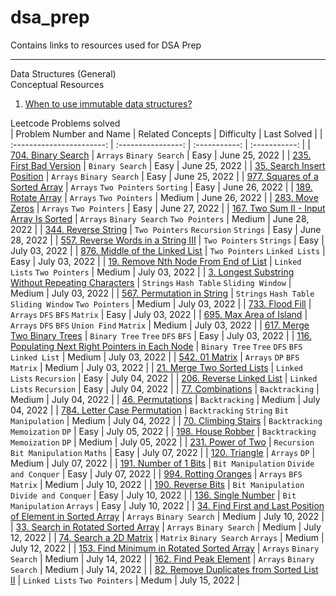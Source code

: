 # dsa_prep
Contains links to resources used for DSA Prep

---

Data Structures (General) <br>
Conceptual Resources <br>
1. [When to use immutable data structures?](https://xiaoyunyang.github.io/post/when-to-use-immutable-data-structures/)

Leetcode Problems solved <br>
| Problem Number and Name | Related Concepts | Difficulty | Last Solved |
| :-----------------------: | :----------------: | :-----------: | :-----------: |
| [704. Binary Search](https://leetcode.com/problems/binary-search/) | `Arrays` `Binary Search` | Easy | June 25, 2022 |
| [235. First Bad Version](https://leetcode.com/problems/first-bad-version/) | `Binary Search` | Easy | June 25, 2022 |
| [35. Search Insert Position](https://leetcode.com/problems/search-insert-position/) | `Arrays` `Binary Search` | Easy | June 25, 2022 |
| [977. Squares of a Sorted Array](https://leetcode.com/problems/squares-of-a-sorted-array/) | `Arrays` `Two Pointers` `Sorting` | Easy | June 26, 2022 |
| [189. Rotate Array](https://leetcode.com/problems/rotate-array/) | `Arrays` `Two Pointers` | Medium | June 26, 2022 |
| [283. Move Zeros](https://leetcode.com/problems/move-zeroes/) | `Arrays` `Two Pointers` | Easy | June 27, 2022 |
| [167. Two Sum II - Input Array Is Sorted](https://leetcode.com/problems/two-sum-ii-input-array-is-sorted/) | `Arrays` `Binary Search` `Two Pointers` | Medium | June 28, 2022 |
| [344. Reverse String](https://leetcode.com/problems/reverse-string/) | `Two Pointers` `Recursion` `Strings` | Easy | June 28, 2022 |
| [557. Reverse Words in a String III](https://leetcode.com/problems/reverse-words-in-a-string-iii/) | `Two Pointers` `Strings` | Easy | July 03, 2022 |
| [876. Middle of the Linked List](https://leetcode.com/problems/middle-of-the-linked-list/) | `Two Pointers` `Linked Lists` | Easy | July 03, 2022 |
| [19. Remove Nth Node From End of List](https://leetcode.com/problems/remove-nth-node-from-end-of-list/) | `Linked Lists` `Two Pointers` | Medium | July 03, 2022 | 
| [3. Longest Substring Without Repeating Characters](https://leetcode.com/problems/longest-substring-without-repeating-characters/) | `Strings` `Hash Table` `Sliding Window` | Medium | July 03, 2022 |
| [567. Permutation in String](https://leetcode.com/problems/permutation-in-string/) | `Strings` `Hash Table` `Sliding Window` `Two Pointers` | Medium | July 03, 2022 | 
| [733. Flood Fill](https://leetcode.com/problems/flood-fill/) | `Arrays` `DFS` `BFS` `Matrix` | Easy | July 03, 2022 |
| [695. Max Area of Island](https://leetcode.com/problems/max-area-of-island/) | `Arrays` `DFS` `BFS` `Union Find` `Matrix` | Medium | July 03, 2022 |
| [617. Merge Two Binary Trees](https://leetcode.com/problems/merge-two-binary-trees/) | `Binary Tree` `Tree` `DFS` `BFS` | Easy | July 03, 2022 |
| [116. Populating Next Right Pointers in Each Node](https://leetcode.com/problems/populating-next-right-pointers-in-each-node/) | `Binary Tree` `Tree` `DFS` `BFS` `Linked List` | Medium | July 03, 2022 |
| [542. 01 Matrix](https://leetcode.com/problems/01-matrix/) | `Arrays` `DP` `BFS` `Matrix` | Medium | July 03, 2022 |
| [21. Merge Two Sorted Lists](https://leetcode.com/problems/merge-two-sorted-lists/submissions/) | `Linked Lists` `Recursion` | Easy | July 04, 2022 |
| [206. Reverse Linked List](https://leetcode.com/problems/reverse-linked-list/) | `Linked Lists` `Recursion` | Easy | July 04, 2022 |
| [77. Combinations](https://leetcode.com/problems/combinations/) | `Backtracking` | Medium | July 04, 2022 |
| [46. Permutations](https://leetcode.com/problems/permutations/) | `Backtracking` | Medium | July 04, 2022 |
| [784. Letter Case Permutation](https://leetcode.com/problems/letter-case-permutation/) | `Backtracking` `String` `Bit Manipulation` | Medium | July 04, 2022 |
| [70. Climbing Stairs](https://leetcode.com/problems/climbing-stairs/) | `Backtracking` `Memoization` `DP` | Easy | July 05, 2022 |
| [198. House Robber](https://leetcode.com/problems/house-robber/) | `Backtracking` `Memoization` `DP` | Medium | July 05, 2022 |
| [231. Power of Two](https://leetcode.com/problems/power-of-two/) | `Recursion` `Bit Manipulation` `Maths` | Easy | July 07, 2022 |
| [120. Triangle](https://leetcode.com/problems/triangle/) | `Arrays` `DP` | Medium | July 07, 2022 |
| [191. Number of 1 Bits](https://leetcode.com/problems/number-of-1-bits/) | `Bit Manipulation` `Divide and Conquer` | Easy | July 07, 2022 |
| [994. Rotting Oranges](https://leetcode.com/problems/rotting-oranges/) | `Arrays` `BFS` `Matrix` | Medium | July 10, 2022 |
| [190. Reverse Bits](https://leetcode.com/problems/reverse-bits/) | `Bit Manipulation` `Divide and Conquer` | Easy | July 10, 2022 |
| [136. Single Number](https://leetcode.com/problems/single-number/) | `Bit Manipulation` `Arrays` | Easy | July 10, 2022 |
| [34. Find First and Last Position of Element in Sorted Array](https://leetcode.com/problems/find-first-and-last-position-of-element-in-sorted-array/) | `Arrays` `Binary Search` | Medium | July 10, 2022 |
| [33. Search in Rotated Sorted Array](https://leetcode.com/problems/search-in-rotated-sorted-array/) | `Arrays` `Binary Search` | Medium | July 12, 2022 |
| [74. Search a 2D Matrix](https://leetcode.com/problems/search-a-2d-matrix/) | `Matrix` `Binary Search` `Arrays` | Medium | July 12, 2022 |
| [153. Find Minimum in Rotated Sorted Array](https://leetcode.com/problems/find-minimum-in-rotated-sorted-array/) | `Arrays` `Binary Search` | Medium | July 14, 2022 |
| [162. Find Peak Element](https://leetcode.com/problems/find-peak-element/) | `Arrays` `Binary Search` | Medium | July 14, 2022 |
| [82. Remove Duplicates from Sorted List II](https://leetcode.com/problems/remove-duplicates-from-sorted-list-ii/) | `Linked Lists` `Two Pointers` | Medum | July 15, 2022 |


<!--

Arrays <br>
Practice Problems <br>
1. [Leetcode Problem 485 - Max Consecutive Ones](https://leetcode.com/problems/max-consecutive-ones/) <br>
2. [Leetcode Problem 977 - Squares of a Sorted Array](https://leetcode.com/problems/squares-of-a-sorted-array/)<br>
3. [Leetcode Problem 1089 - Duplicate Zeros](https://leetcode.com/problems/duplicate-zeros/)<br>
   [Best solution in Python3 for Problem 1089](https://leetcode.com/problems/duplicate-zeros/discuss/322576/Python-3-real-in-place-solution)<br>
4. [Leetcode Problem 88 - Merge Sorted Arrays](https://leetcode.com/problems/merge-sorted-array/)<br>
5. [Leetcode Proble 1346 - Check if N and its Double exist](https://leetcode.com/problems/check-if-n-and-its-double-exist/)<br>
6. [Leetcode Problem 941 - Valid Mountain Array](https://leetcode.com/problems/valid-mountain-array/)<br>
7. [Leetcode Problem 1299 - Replace Elements with Greatest Element on Right Side](https://leetcode.com/problems/replace-elements-with-greatest-element-on-right-side/)<br>
8. [Leetcode Problem 283 - Move Zeros](https://leetcode.com/problems/move-zeroes/)<br>
9. [Leetcode Problem 905 - Sort Array by Parity](https://leetcode.com/problems/sort-array-by-parity/)
10. [Leetcode Problem 1051 - Height Checker](https://leetcode.com/problems/height-checker/)<br>
11. [Leetcode Problem 414 - Third Maximum Number](https://leetcode.com/problems/third-maximum-number/)<br>
    [Solution without using sets](https://leetcode.com/problems/third-maximum-number/discuss/1461970/Simple-Python-O(n)-three-pointer-solution)<br>
12. [Leetcode Problem 448 - Find All Numbers Disappeared in an Array](https://leetcode.com/problems/find-all-numbers-disappeared-in-an-array/)<br>
    [Explanation of Solution for Problem 448](https://www.tutorialcup.com/leetcode-solutions/find-all-numbers-disappeared-in-an-array-leetcode-solution.htm)
14. [Leetcode Problem 724 - Find pivot index](https://leetcode.com/problems/find-pivot-index/)<br>
    [Similar Problem - Leetcode Problem 1991 - Find the Middle Index in Array](https://leetcode.com/problems/find-the-middle-index-in-array/)<br>
14. [Leetcode Problem 747 - Largest Number at least twice of others](https://leetcode.com/problems/largest-number-at-least-twice-of-others/)<br>
15. [Leetcode Problem 66 - Plus One](https://leetcode.com/problems/plus-one/)<br>
    [Solution without adding digits from last place](https://leetcode.com/problems/plus-one/discuss/438791/Recursive-Python-solution-(98.87-Speed-100-Memory))<br>
16. [Leetcode Problem 498 - Diagonal Traverse](https://leetcode.com/problems/diagonal-traverse/)<br>
17. [Leetcode Problem 54 - Spiral Matrix <b>(Medium)</b>](https://leetcode.com/problems/spiral-matrix/)<br>
18. [Leetcode Problem 118 - Pascal's Triangle <b>(Easy)</b>](https://leetcode.com/problems/pascals-triangle/)<br>
19. [Leetcode Problem 561 - Array Partition I <b>(Easy)</b>](https://leetcode.com/problems/array-partition-i/)<br>
20. [Leetcode Problem 167 - Two Sum II - Input Array is Sorted <b>(Easy)</b>](https://leetcode.com/problems/two-sum-ii-input-array-is-sorted/)<br>
21. [Leetcode Problem 27 - Remove Element <b>(Easy)</b>](https://leetcode.com/problems/remove-element/)<br>
22. [Leetcode Problem 14 - Longest Common Prefix <b>(Easy) (Seems harder than other easy problems)</b>](https://leetcode.com/problems/longest-common-prefix/)<br>
23. [Leetcode Problem 189 - Rotate Array <b>(Medium)</b>](https://leetcode.com/problems/rotate-array/)<br>
24. [Leetcode Problem 16 - 3Sum Closest <b>(Medium)</b>](https://leetcode.com/problems/3sum-closest/)<br>
    <b>Related questions - 3Sum, 3Sum Smaller</b><br>
25. [Leetcode Problem 56 - Merge Intervals <b>(Medium)</b>](https://leetcode.com/problems/merge-intervals/)<br>
26. [Leetcode Problem 79 - Word Search <b>(Medium)</b>](https://leetcode.com/problems/word-search/)</br>
27. 

Strings <br>
Practice Problems <br>
1. [Leetcode Problem 696 - Count Binary Substrings](https://leetcode.com/problems/count-binary-substrings/)<br>
   [Best explanation for Problem 696](https://leetcode.com/problems/count-binary-substrings/discuss/1172569/Short-and-Easy-w-Explanation-and-Comments-or-Keeping-Consecutive-0s-and-1s-Count-or-Beats-100)<br>
2. [Leetcode Problem 67 - Add Binary <b>(Easy)</b>](https://leetcode.com/problems/add-binary/)<br>
    [Video Explanation for simple summation using bitwise operators](https://www.youtube.com/watch?v=qq64FrA2UXQ)<br>
3. [Leetcode Problem 28 - Implement strStr() <b>(Easy)</b>](https://leetcode.com/problems/implement-strstr/)<br>
4. [Leetcode Problem 344 - Reverse String <b>(Easy)</b>](https://leetcode.com/problems/reverse-string/)<br>
5. [Leetcode Problem 151 - Reverse Words in a String <b>(Medium)</b>](https://leetcode.com/problems/reverse-words-in-a-string/)<br>
   [Solution without using in-built functions like trim, reverse etc.](https://leetcode.com/problems/reverse-words-in-a-string/discuss/1618323/Clean-Python-O(n)-solution-without-using-split-join-strip-slice-etc)<br>

Recursion <br>
Practice Problems <br>
1. [Leetcode Problem 509 - Fibonacci Number <b>(Easy) (Solved using Memoisation)</b>](https://leetcode.com/problems/fibonacci-number/)<br>
2. [Leetcode Problem 70 - Climbing Stairs <b>(Easy) (Same concept as Fibonacci, so same solutions can be used)</b>](https://leetcode.com/problems/climbing-stairs/)<br>
3. [Leetcode Problem 206 - Reverse Linked List <b>(Easy) (Also a problem for Linked Lists)</b>](https://leetcode.com/problems/reverse-linked-list/)</br>
4. [Leetcode Problem - Pascal's Triangle II <b>(Easy)</b>](https://leetcode.com/problems/pascals-triangle-ii/)<br>
5. 

Linked Lists <br>
Practice Problems <br>
1. [Leetcode Problem 707 - Design Linked List <b>(Medium) (Can be designed as singly-linked or doubly-linked)</b>](https://leetcode.com/problems/design-linked-list/)<br>
2. [Leetcode Problem 141 - Linked List Cycle <b>(Easy) (Read Floyd's Slow and Fast Pointer Approach)</b>](https://leetcode.com/problems/linked-list-cycle/)<br>
3. [Leetcode Problem 142 - Linked List Cycle II <b>(Medium) (Read Floyd's Slow and Fast Pointer Approach)</b>](https://leetcode.com/problems/linked-list-cycle-ii/)<br>
4. [Leetcode Problem 160 - Intersection of Linked Lists <b>(Easy)</b>](https://leetcode.com/problems/intersection-of-two-linked-lists/)<br>
   [Another way to solve Problem - Concatenate list A and list B, if there's an intersection, there's a loop](https://leetcode.com/problems/intersection-of-two-linked-lists/discuss/49798/Concise-python-code-with-comments)<br>
5. [Leetcode Problem 19 - Remove Nth Node from End of List <b>(Medium)</b>](https://leetcode.com/problems/remove-nth-node-from-end-of-list/)<br>


HashMaps <br>
Practice Problems <br>
1. [Leetcode Problem 205 - Isomorphic String <b>(Easy)</b>](https://leetcode.com/problems/isomorphic-strings/)<br>
   [Check out more variations of the problem here!](https://leetcode.com/problems/isomorphic-strings/discuss/57941/Python-different-solutions-(dictionary-etc))<br>
2. [Leetcode Problem 359 - Logger Rate Limiter <b>(Easy)</b>](https://leetcode.com/problems/logger-rate-limiter/) <br>
   [Different Approaches for Memory Optimization discussed here](https://leetcode.com/problems/logger-rate-limiter/discuss/391558/Review-of-four-different-solutions%3A-HashMap-Two-Sets-Queue-with-Set-Radix-buckets-(Java-centric)) <br>
3. [Leetcode Problem 49 - Group Anagrams <b>(Medium)</b>](https://leetcode.com/problems/group-anagrams/)<br>
4. [Leetcode Problem 249 - Group Shifted String <b>(Medium)</b>](https://leetcode.com/problems/group-shifted-strings/)<br>
5. [Leetcode Problem 36 - Valid Sudoku <b>(Medium)</b>](https://leetcode.com/problems/valid-sudoku/)<br>
   [To know more about bit manipulation](https://leetcode.com/problems/sum-of-two-integers/discuss/84278/A-summary%3A-how-to-use-bit-manipulation-to-solve-problems-easily-and-efficiently)<br>
6. [Leetcode Problem 771 - Jewels and Stones <b>(Medium)</b>](https://leetcode.com/problems/jewels-and-stones/)<br>
   Can be solved simply with arrays also<br>

Binary Search <br>
Practice Problems <br>
1. [Leetcode Problem 69 - Sqrt(x) <b>(Easy)</b>](https://leetcode.com/problems/sqrtx/)<br>
2. [Leetcode Problem 374 - Guess Number Higher or Lower <b>(Easy)</b>](https://leetcode.com/problems/guess-number-higher-or-lower/)<br>
3. [Leetcode Problem 33 - Search in Rotated Sorted Array <b>(Medium)</b>](https://leetcode.com/problems/search-in-rotated-sorted-array/)<br>
4. [Leetcode Problem 278 - First Bad Version <b>(Medium)</b>](https://leetcode.com/problems/first-bad-version/)<br>
5. [Leetcode Problem 162 - Find Peak Element <b>(Medium)</b>](https://leetcode.com/problems/find-peak-element/)<br>
6. [Leetcode Problem 153 - Find Minimum in Rotated Sorted Array <b>(Medium)</b>](https://leetcode.com/problems/find-minimum-in-rotated-sorted-array/)<br>
7. 

Dynamic Programming
Conceptual Resources <br>

Practice Problems <br>
1. [Leetcode Problem 1770 - Maximum Score from Performing Multiplication Operations](https://leetcode.com/problems/maximum-score-from-performing-multiplication-operations/) 

--->

